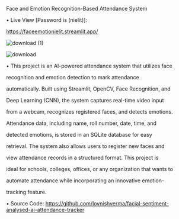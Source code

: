 Face and Emotion Recognition-Based Attendance System

• Live View [Password is (nielit)]:

https://faceemotionielit.streamlit.app/

![download (1)](https://github.com/user-attachments/assets/46d12cd2-bf53-422a-b300-f12e3f2cf0df)

![download](https://github.com/user-attachments/assets/096048e1-be5c-41b1-b4bf-76c4e9e80440)

• This project is an AI-powered attendance system that utilizes face 

recognition and emotion detection to mark attendance 

automatically. Built using Streamlit, OpenCV, Face Recognition, and 

Deep Learning (CNN), the system captures real-time video input 

from a webcam, recognizes registered faces, and detects emotions. 

Attendance data, including name, roll number, date, time, and 

detected emotions, is stored in an SQLite database for easy 

retrieval. The system also allows users to register new faces and 

view attendance records in a structured format. This project is 

ideal for schools, colleges, offices, or any organization that wants to 

automate attendance while incorporating an innovative emotion-

tracking feature.

• Source Code: https://github.com/lovnishverma/facial-sentiment-analysed-ai-attendance-tracker

